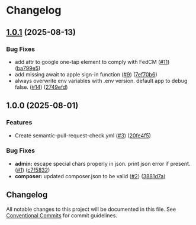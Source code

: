 # Changelog

## [1.0.1](https://github.com/languageconservancy/elearning-core/compare/v1.0.0...v1.0.1) (2025-08-13)


### Bug Fixes

* add attr to google one-tap element to comply with FedCM ([#11](https://github.com/languageconservancy/elearning-core/issues/11)) ([ba799e5](https://github.com/languageconservancy/elearning-core/commit/ba799e5227cb4747b4af5697d3bd608c714c9ff8))
* add missing await to  apple sign-in function ([#9](https://github.com/languageconservancy/elearning-core/issues/9)) ([7ef70b6](https://github.com/languageconservancy/elearning-core/commit/7ef70b67fbc00c2111d3cc4b3d07f7680f4ec7c3))
* always overwrite env variables with .env version. default app to debug false. ([#14](https://github.com/languageconservancy/elearning-core/issues/14)) ([2749efd](https://github.com/languageconservancy/elearning-core/commit/2749efd89e4beb236aa90681f425e3bb1d2df2bc))

## 1.0.0 (2025-08-01)


### Features

* Create semantic-pull-request-check.yml ([#3](https://github.com/languageconservancy/elearning-core/issues/3)) ([20fe4f5](https://github.com/languageconservancy/elearning-core/commit/20fe4f563a371b1171d261b8323d4af16ee46508))


### Bug Fixes

* **admin:** escape special chars properly in json. print json error if present. ([#1](https://github.com/languageconservancy/elearning-core/issues/1)) ([c7f5832](https://github.com/languageconservancy/elearning-core/commit/c7f5832de3a6f9cbd1c3a5bc60ee04f4dcfbd76e))
* **composer:** updated composer.json to be valid ([#2](https://github.com/languageconservancy/elearning-core/issues/2)) ([3881d7a](https://github.com/languageconservancy/elearning-core/commit/3881d7a54a819524eee2a642a6d8c6a918f3a383))

## Changelog

All notable changes to this project will be documented in this file.
See [Conventional Commits](https://conventionalcommits.org) for commit guidelines.
